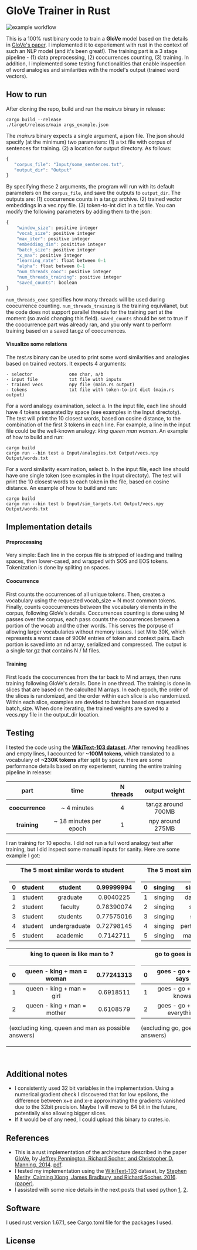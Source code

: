 # GloVe Trainer in Rust

![example workflow](https://github.com/Sabn0/GloVe-Rs/actions/workflows/rust.yml/badge.svg)

This is a 100% rust binary code to train a **GloVe** model based on the details in [GloVe's paper](https://aclanthology.org/D14-1162/). I implemented it to experiement with rust in the context of such an NLP model (and it's been great!). The training part is a 3 stage pipeline - (1) data preprocessing, (2) coocurrences counting, (3) training. In addition, I implemented some testing functionalities that enable inspection of word analogies and similarities with the model's output (trained word vectors).

 ## How to run
 After cloning the repo, build and run the *main.rs* binary in release:
 ```
 cargo build --release
./target/release/main args_example.json
 ```
 The *main.rs* binary expects a single argument, a json file. The json should specify (at the minimum) two parameters: (1) a txt file with corpus of sentences for training. (2) a location for output directory. As follows:
 ```javascript
 {
    "corpus_file": "Input/some_sentences.txt",
    "output_dir": "Output"
 }
 ```
By specifying these 2 arguments, the program will run with its default parameters on the `corpus_file`, and save the outputs to `output_dir`. The outputs are: (1) coocurrence counts in a tar.gz archive. (2) trained vector embeddings in a vec.npy file. (3) token-to-int dict in a txt file. You can modify the following parameters by adding them to the json:
```javascript
{
    "window_size": positive integer
    "vocab_size": positive integer
    "max_iter": positive integer
    "embedding_dim": posititve integer
    "batch_size": positive integer
    "x_max": positive integer
    "learning_rate": float between 0-1
    "alpha": float between 0-1
    "num_threads_cooc": positive integer
    "num_threads_training": positive integer
    "saved_counts": boolean
}
```
`num_threads_cooc` specifies how many threads will be used during coocurrence counting. `num_threads_training` is the training 
equivilanet, but the code does not support parallel threads for the training part at the moment (so avoid changing this field).
`saved_counts` should be set to true if the coocurrence part was already ran, and you only want to perform training based on a saved tar.gz of coocurrences.

#### Visualize some relations
The *test.rs* binary can be used to print some word similarities and analogies based on trained vectors. It expects 4 arguments:
```
- selector              one char, a/b
- input file            txt file with inputs
- trained vecs          npy file (main.rs output)
- tokens                txt file with token-to-int dict (main.rs output)
```

For a word analogy examination, select a. In the input file, each line should have 4 tokens separated by space (see examples in the Input directoty). The test will print the 10 closest words, based on cosine distance, to the combination of the first 3 tokens in each line. For example, a line in the input file could be the well-known analogy: *king queen man woman*. An example of how to build and run:
 ```
 cargo build
 cargo run --bin test a Input/analogies.txt Output/vecs.npy Output/words.txt
 ```

For a word similarity examination, select b. In the input file, each line should have one single token (see examples in the Input directoty). The test will print the 10 closest words to each token in the file, based on cosine distance. An example of how to build and run:
 ```
 cargo build
 cargo run --bin test b Input/sim_targets.txt Output/vecs.npy Output/words.txt
 ```

## Implementation details
#### Preprocessing
Very simple: Each line in the corpus file is stripped of leading and trailing spaces, then lower-cased, and wrapped with SOS and
EOS tokens. Tokenization is done by spliting on spaces.
#### Coocurrence
First counts the occurrences of all unique tokens. Then, creates a vocabulary using the requested vocab_size = N most common tokens. Finally, counts cooccurrences between the vocabulary elements in the corpus, following GloVe's details. Coccurrences counting is done using M passes over the corpus, each pass counts the coocurrences between a portion of the vocab and the other words. This serves the porpuse of allowing larger vocabularies without memory issues. I set M to 30K, which represents a worst case of 900M entries of token and context pairs. Each portion is saved into an nd array, serialized and compressed. The output is a single tar.gz that contains  N / M files.
#### Training
First loads the coocurrences from the tar back to M nd arrays, then runs training following GloVe's details. Done in one thread. The training is done in slices that are based on the calculted M arrays. In each epoch, the order of the slices is randomized, and the order within each slice is also randomized. Within each slice, examples are devided to batches based on requested batch_size. When done iterating, the trained weights are saved to a vecs.npy file in the output_dir location.

## Testing
I tested the code using the [**WikiText-103 dataset**](https://blog.salesforceairesearch.com/the-wikitext-long-term-dependency-language-modeling-dataset/). After removing headlines and empty lines, I accounted for **~100M tokens**, which translated to a vocabulary of **~230K tokens** after split by space. Here are some performance details based on my experiemnt, running the entire training pipeline in release:

| part | time | N threads | output weight |
| :--: |  :-------: | :-------: | :-------: |
| **coocurrence** | ~ 4 minutes | 4 | tar.gz around 700MB |
| **training**    | ~ 18 minutes per epoch |  1  |  npy around 275MB |

I ran training for 10 epochs. I did not run a full word analogy test after training, but I did inspect some manuall inputs for sanity. Here are some example I got:

<table>
<tr>
<th> The 5 most similar words to student </th>
<th> The 5 most similar words to singing </th>
</tr>
<tr>
<td>

| 0 | student | student | 0.99999994 |
| :--: |  :-------: | :-------: | :-------: |
| 1 | student | graduate | 0.8040225 |
| 2 | student | faculty | 0.78390074 |
| 3 | student | students | 0.77575016 |
| 4 | student | undergraduate | 0.72798145 |
| 5 | student | academic | 0.7142711 |

</td>
<td>

| 0 | singing | singing | 0.9999999 |
| :--: |  :-------: | :-------: | :-------: |
| 1 | singing | dancing | 0.8588408 |
| 2 | singing | sang | 0.8120471 |
| 3 | singing | sing | 0.80949867 |
| 4 | singing | performing | 0.7759678 |
| 5 | singing | madonna | 0.76943535 |

</td>
</tr>

<tr>
<th> king to queen is like man to ? </th>
<th> go to goes is like say to says ? </th>
</tr>
<tr>
<td>

| 0 | queen - king + man = woman | 0.77241313 |
| :--: |  :-------: | :-------: |
| 1 | queen - king + man = girl | 0.6918511 |
| 2 | queen - king + man = mother | 0.6108579 |

(excluding king, queen and man as possible answers)

</td>
<td>

| 0 | goes - go + say = says | 0.7782096 |
| :--: |  :-------: | :-------: |
| 1 | goes - go + say = knows | 0.71007967 |
| 2 | goes - go + say = everything | 0.70047474 |


(excluding go, goes and say as possible answers)

</td>
</tr>
</table>
<br />

## Additional notes
* I consistently used 32 bit variables in the implementation. Using a numerical gradient check I discovered that for low epsilons,
the difference between x+e and x-e approximating the gradients vanished due to the 32bit precision. Maybe I will move to 64
bit in the future, potentially also allowing bigger slices.
* If it would be of any need, I could upload this binary to crates.io.

## References
* This is a rust implementation of the architecture described in the paper [GloVe](https://aclanthology.org/D14-1162/), by <ins>Jeffrey Pennington, Richard Socher, and Christopher D. Manning. 2014</ins>. [pdf](https://nlp.stanford.edu/pubs/glove.pdf).
* I tested my implementation using the [WikiText-103](https://blog.salesforceairesearch.com/the-wikitext-long-term-dependency-language-modeling-dataset/) dataset, by <ins>Stephen Merity, Caiming Xiong, James Bradbury, and Richard Socher. 2016</ins>. [(paper)](https://arxiv.org/abs/1609.07843?ref=blog.salesforceairesearch.com).
* I assisted with some nice details in the next posts that used python [1](http://www.foldl.me/2014/glove-python/), [2](https://towardsdatascience.com/a-comprehensive-python-implementation-of-glove-c94257c2813d).


## Software
I used rust version 1.67.1, see Cargo.toml file for the packages I used.

## License


